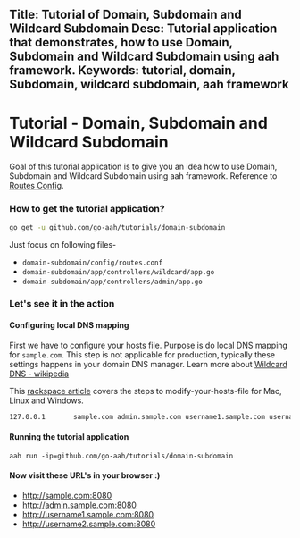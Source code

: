 Title: Tutorial of Domain, Subdomain and Wildcard Subdomain
Desc: Tutorial application that demonstrates, how to use Domain, Subdomain and Wildcard Subdomain using aah framework.
Keywords: tutorial, domain, Subdomain, wildcard subdomain, aah framework
---
# Tutorial - Domain, Subdomain and Wildcard Subdomain

Goal of this tutorial application is to give you an idea how to use Domain, Subdomain and Wildcard Subdomain using aah framework. Reference to [Routes Config](/routes-config.html).

### How to get the tutorial application?

```bash
go get -u github.com/go-aah/tutorials/domain-subdomain
```
Just focus on following files-

* `domain-subdomain/config/routes.conf`
* `domain-subdomain/app/controllers/wildcard/app.go`
* `domain-subdomain/app/controllers/admin/app.go`

### Let's see it in the action

#### Configuring local DNS mapping
First we have to configure your hosts file. Purpose is do local DNS mapping for `sample.com`. This step is not applicable for production, typically these settings happens in your domain DNS manager. Learn more about [Wildcard DNS - wikipedia](https://en.wikipedia.org/wiki/Wildcard_DNS_record)

This [rackspace article](https://support.rackspace.com/how-to/modify-your-hosts-file/) covers the steps to modify-your-hosts-file for Mac, Linux and Windows.

```bash
127.0.0.1       sample.com admin.sample.com username1.sample.com username2.sample.com
```

#### Running the tutorial application
```
aah run -ip=github.com/go-aah/tutorials/domain-subdomain
```

#### Now visit these URL's in your browser :)

* http://sample.com:8080
* http://admin.sample.com:8080
* http://username1.sample.com:8080
* http://username2.sample.com:8080
